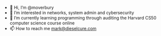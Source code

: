 - 👋 Hi, I’m @moverbury
- 👀 I’m interested in networks, system admin and cybersecurity
- 🌱 I’m currently learning programming through auditing the Harvard CS50 computer science course online
- 📫 How to reach me mark@dieselcure.com

<!---
moverbury/moverbury is a ✨ special ✨ repository because its `README.md` (this file) appears on your GitHub profile.
You can click the Preview link to take a look at your changes.
--->
